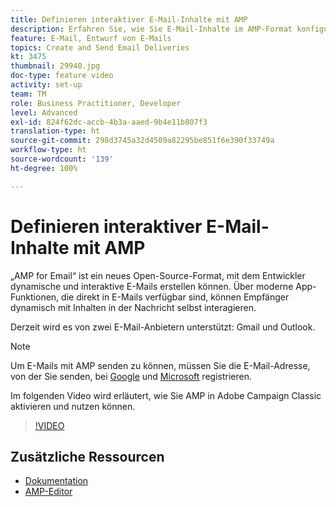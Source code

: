 ```yaml
---
title: Definieren interaktiver E-Mail-Inhalte mit AMP
description: Erfahren Sie, wie Sie E-Mail-Inhalte im AMP-Format konfigurieren.
feature: E-Mail, Entwurf von E-Mails
topics: Create and Send Email Deliveries
kt: 3475
thumbnail: 29940.jpg
doc-type: feature video
activity: set-up
team: TM
role: Business Practitioner, Developer
level: Advanced
exl-id: 824f62dc-accb-4b3a-aaed-9b4e11b807f3
translation-type: ht
source-git-commit: 298d3745a32d4509a82295be851f6e390f33749a
workflow-type: ht
source-wordcount: '139'
ht-degree: 100%

---
```


# Definieren interaktiver E-Mail-Inhalte mit AMP

„AMP for Email“ ist ein neues Open-Source-Format, mit dem Entwickler dynamische und interaktive E-Mails erstellen können. Über moderne App-Funktionen, die direkt in E-Mails verfügbar sind, können Empfänger dynamisch mit Inhalten in der Nachricht selbst interagieren.

Derzeit wird es von zwei E-Mail-Anbietern unterstützt: Gmail und Outlook.

>[!NOTE]
>
>Um E-Mails mit AMP senden zu können, müssen Sie die E-Mail-Adresse, von der Sie senden, bei [Google](https://developers.google.com/gmail/ampemail/register) und [Microsoft](https://docs.microsoft.com/de-de/outlook/amphtml/register-outlook) registrieren.

Im folgenden Video wird erläutert, wie Sie AMP in Adobe Campaign Classic aktivieren und nutzen können.

>[!VIDEO](https://video.tv.adobe.com/v/29940?quality=12&learn=on)

## Zusätzliche Ressourcen

* [Dokumentation](https://docs.adobe.com/content/help/de-DE/campaign-classic/using/sending-messages/sending-emails/defining-the-email-content.html)
* [AMP-Editor](https://playground.amp.dev/)
